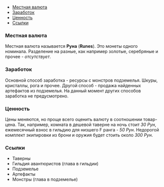 - [Местная валюта](#Местная%20валюта)
- [Заработок](#Заработок)
- [Ценность](#Ценность)
- [Ссылки](#Ссылки)
### Местная валюта

Местная валюта называется **Руна** (**Runes**). Это монеты одного номинала. Разделение на разные, как например золотые, серебряные и прочее - *отсутствует*.

### Заработок

Основной способ заработка - ресурсы с монстров подземелья. Шкуры, кристаллы, рога и прочее. Другой способ - продажа найденных артефактов из подземелья. На данный момент других способов заработка не предусмотрено.

### Ценность

Цены меняются, но проще всего оценить валюту в соотношении товар-цена. Так, например, комната в дешевой таверне на ночь стоит *30 Рун*, ежемесячный взнос в гильдию для низшего F ранга - *50 Рун*. Недорогой комплект экипировки из брони и оружия будет стоить около *300 Рун*.

### Ссылки
- Таверны
- Гильдия авантюристов (глава в гильдии)
- Подземелье
- Артефакты
- Монстры (глава в подземелье)